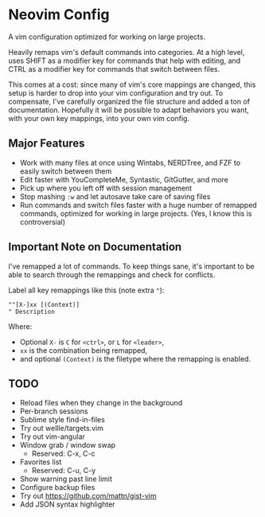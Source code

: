 # Neovim Config

A vim configuration optimized for working on large projects.

Heavily remaps vim's default commands into categories. At a high level, uses
SHIFT as a modifier key for commands that help with editing, and CTRL as a
modifier key for commands that switch between files.

This comes at a cost: since many of vim's core mappings are changed, this setup
is harder to drop into your vim configuration and try out. To compensate, I've
carefully organized the file structure and added a ton of documentation.
Hopefully it will be possible to adapt behaviors you want, with your own key
mappings, into your own vim config.


## Major Features

* Work with many files at once using Wintabs, NERDTree, and FZF to easily
  switch between them
* Edit faster with YouCompleteMe, Syntastic, GitGutter, and more
* Pick up where you left off with session management
* Stop mashing `:w` and let autosave take care of saving files
* Run commands and switch files faster with a huge number of remapped commands,
  optimized for working in large projects. (Yes, I know this is controversial)


## Important Note on Documentation

I've remapped a lot of commands. To keep things sane, it's important to be able
to search through the remappings and check for conflicts.

Label all key remappings like this (note extra `"`):

```
""[X-]xx [(Context)]
" Description
```

Where:

* Optional `X-` is `C` for `<ctrl>`, or `L` for `<leader>`,
* `xx` is the combination being remapped,
* and optional `(Context)` is the filetype where the remapping is enabled.


## TODO

* Reload files when they change in the background
* Per-branch sessions
* Sublime style find-in-files
* Try out wellle/targets.vim
* Try out vim-angular
* Window grab / window swap
  * Reserved: C-x, C-c
* Favorites list
  * Reserved: C-u, C-y
* Show warning past line limit
* Configure backup files
* Try out https://github.com/mattn/gist-vim
* Add JSON syntax highlighter
